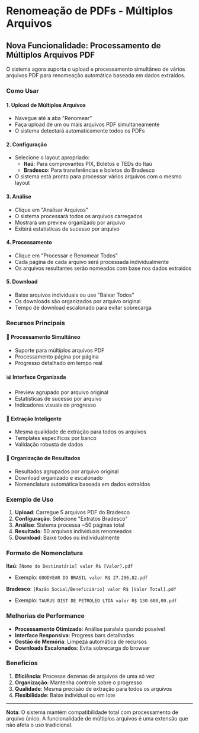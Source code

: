 # Renomeação de PDFs - Múltiplos Arquivos

## Nova Funcionalidade: Processamento de Múltiplos Arquivos PDF

O sistema agora suporta o upload e processamento simultâneo de vários arquivos PDF para renomeação automática baseada em dados extraídos.

### Como Usar

#### 1. Upload de Múltiplos Arquivos
- Navegue até a aba "Renomear"
- Faça upload de um ou mais arquivos PDF simultaneamente
- O sistema detectará automaticamente todos os PDFs

#### 2. Configuração
- Selecione o layout apropriado:
  - **Itaú**: Para comprovantes PIX, Boletos e TEDs do Itaú
  - **Bradesco**: Para transferências e boletos do Bradesco
- O sistema está pronto para processar vários arquivos com o mesmo layout

#### 3. Análise
- Clique em "Analisar Arquivos"
- O sistema processará todos os arquivos carregados
- Mostrará um preview organizado por arquivo
- Exibirá estatísticas de sucesso por arquivo

#### 4. Processamento
- Clique em "Processar e Renomear Todos"
- Cada página de cada arquivo será processada individualmente
- Os arquivos resultantes serão nomeados com base nos dados extraídos

#### 5. Download
- Baixe arquivos individuais ou use "Baixar Todos"
- Os downloads são organizados por arquivo original
- Tempo de download escalonado para evitar sobrecarga

### Recursos Principais

#### 🚀 Processamento Simultâneo
- Suporte para múltiplos arquivos PDF
- Processamento página por página
- Progresso detalhado em tempo real

#### 📊 Interface Organizada
- Preview agrupado por arquivo original
- Estatísticas de sucesso por arquivo
- Indicadores visuais de progresso

#### 🎯 Extração Inteligente
- Mesma qualidade de extração para todos os arquivos
- Templates específicos por banco
- Validação robusta de dados

#### 📁 Organização de Resultados
- Resultados agrupados por arquivo original
- Download organizado e escalonado
- Nomenclatura automática baseada em dados extraídos

### Exemplo de Uso

1. **Upload**: Carregue 5 arquivos PDF do Bradesco
2. **Configuração**: Selecione "Extratos Bradesco"
3. **Análise**: Sistema processa ~50 páginas total
4. **Resultado**: 50 arquivos individuais renomeados
5. **Download**: Baixe todos ou individualmente

### Formato de Nomenclatura

**Itaú**: `[Nome do Destinatário] valor R$ [Valor].pdf`
- Exemplo: `GOODYEAR DO BRASIL valor R$ 27.296,82.pdf`

**Bradesco**: `[Razão Social/Beneficiário] valor R$ [Valor Total].pdf`
- Exemplo: `TAURUS DIST DE PETROLEO LTDA valor R$ 130.600,00.pdf`

### Melhorias de Performance

- **Processamento Otimizado**: Análise paralela quando possível
- **Interface Responsiva**: Progress bars detalhadas
- **Gestão de Memória**: Limpeza automática de recursos
- **Downloads Escalonados**: Evita sobrecarga do browser

### Benefícios

1. **Eficiência**: Processe dezenas de arquivos de uma só vez
2. **Organização**: Mantenha controle sobre o progresso
3. **Qualidade**: Mesma precisão de extração para todos os arquivos
4. **Flexibilidade**: Baixe individual ou em lote

---

**Nota**: O sistema mantém compatibilidade total com processamento de arquivo único. A funcionalidade de múltiplos arquivos é uma extensão que não afeta o uso tradicional.
